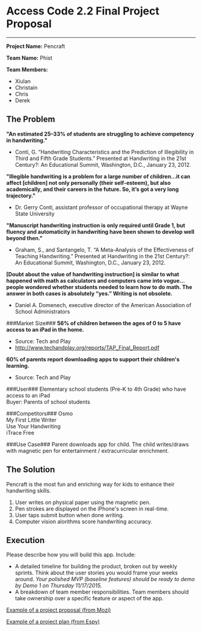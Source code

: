
# Access Code 2.2 Final Project Proposal
---
**Project Name:**
Pencraft

**Team Name:**
Phist

**Team Members:**  
- Xiulan
- Christain
- Chris
- Derek

## The Problem 

**"An estimated 25–33% of students are struggling to achieve competency in handwriting."**
- Conti, G. “Handwriting Characteristics and the Prediction of Illegibility in Third and Fifth Grade Students.” Presented at Handwriting in the 21st Century?: An Educational Summit, Washington, D.C., January 23, 2012.

**"Illegible handwriting is a problem for a large number of children…it can affect [children] not only personally (their self-esteem), but also academically, and their careers in the future. So, it’s got a very long trajectory."**
- Dr. Gerry Conti, assistant professor of occupational therapy at Wayne State University

**"Manuscript handwriting instruction is only required until Grade 1, but fluency and automaticity in handwriting have been shown to develop well beyond then."**
- Graham, S., and Santangelo, T. “A Meta-Analysis of the Effectiveness of Teaching Handwriting.” Presented at Handwriting in the 21st Century?: An Educational Summit, Washington, D.C., January 23, 2012.

**[Doubt about the value of handwriting instruction] is similar to what happened with math as calculators and computers came into vogue…people wondered whether students needed to learn how to do math. The answer in both cases is absolutely “yes.” Writing is not obsolete.**
- Daniel A. Domenech, executive director of the American Association of School Administrators

###Market Size###
**56% of children between the ages of 0 to 5 have access to an iPad in the home.**
- Source: Tech and Play
- http://www.techandplay.org/reports/TAP_Final_Report.pdf

**60% of parents report downloading apps to support their children's learning.**
- Source: Tech and Play

###User###
Elementary school students (Pre-K to 4th Grade) who have access to an iPad   
Buyer: Parents of school students

###Competitors###
Osmo  
My First Little Writer  
Use Your Handwriting  
iTrace Free  

###Use Case###
Parent downloads app for child. The child writes/draws with magnetic pen for entertainment / extracurricular enrichment.

## The Solution 
Pencraft is the most fun and enriching way for kids to enhance their handwriting skills.  
1. User writes on physical paper using the magnetic pen.   
2. Pen strokes are displayed on the iPhone's screen in real-time.  
3. User taps submit button when done writing.  
4. Computer vision alorithms score handwriting accuracy.  

## Execution
Please describe how you will build this app. Include: 
  *  A detailed timeline for building the product, broken out by weekly sprints. Think about the user stories you would frame your weeks around. *Your polished MVP (baseline features) should be ready to demo by Demo 1 on Thursday 11/17/2015.*  
  *  A breakdown of team member responsibilities. Team members should take ownership over a specific feature or aspect of the app.  


[Example of a project proposal (from Mozi)](https://github.com/jaellysbales/access-robot/blob/master/ProjectProposal.md)

[Example of a project plan (from Espy)](https://docs.google.com/spreadsheets/d/1n4XtthaWqkg7YvaTfJZwC9Fc10RKd4JLr4HaUtYAh1c/edit#gid=0)
